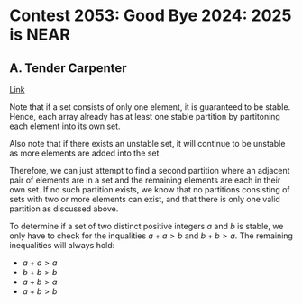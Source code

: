 # Contest 2053: Good Bye 2024: 2025 is NEAR

## A. Tender Carpenter

[Link](https://codeforces.com/problemset/problem/2053/A)

Note that if a set consists of only one element, it is guaranteed to be stable. Hence, each array already has at least one stable partition by partitoning each element into its own set.

Also note that if there exists an unstable set, it will continue to be unstable as more elements are added into the set.

Therefore, we can just attempt to find a second partition where an adjacent pair of elements are in a set and the remaining elements are each in their own set. If no such partition exists, we know that no partitions consisting of sets with two or more elements can exist, and that there is only one valid partition as discussed above.

To determine if a set of two distinct positive integers $a$ and $b$ is stable, we only have to check for the inqualities $a + a > b$ and $b + b > a$. The remaining inequalities will always hold: 

- $a + a > a$
- $b + b > b$
- $a + b > a$
- $a + b > b$